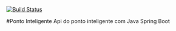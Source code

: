 [![Build Status](https://travis-ci.com/gamanatan/ponto-inteligente-api.svg?branch=main)](https://travis-ci.com/gamanatan/ponto-inteligente-api)

#Ponto Inteligente
Api do ponto inteligente com Java Spring Boot
